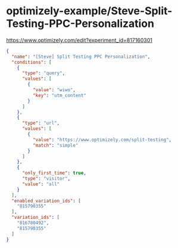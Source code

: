 optimizely-example/Steve-Split-Testing-PPC-Personalization
=========================================================

https://www.optimizely.com/edit?experiment_id=817160301

```json
{
  "name": "[Steve] Split Testing PPC Personalization",
  "conditions": [
    {
      "type": "query",
      "values": [
        {
          "value": "wiwo",
          "key": "utm_content"
        }
      ]
    },
    {
      "type": "url",
      "values": [
        {
          "value": "https://www.optimizely.com/split-testing",
          "match": "simple"
        }
      ]
    },
    {
      "only_first_time": true,
      "type": "visitor",
      "value": "all"
    }
  ],
  "enabled_variation_ids": [
    "815790355"
  ],
  "variation_ids": [
    "816780492",
    "815790355"
  ]
}
```